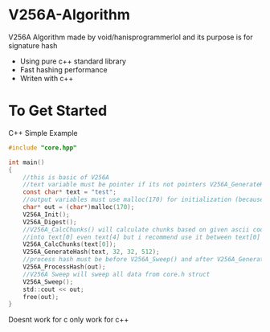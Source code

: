 # V256A-Algorithm
V256A Algorithm made by void/hanisprogrammerlol and its purpose is for signature hash

- Using pure c++ standard library
- Fast hashing performance
- Writen with c++

# To Get Started
C++ Simple Example
```c
#include "core.hpp"

int main()
{
    //this is basic of V256A
    //text variable must be pointer if its not pointers V256A_GenerateHash will not work
    const char* text = "test";
    //output variables must use malloc(170) for initialization (because V256A outputs char with 170 bytes, malloc must use 170 bytes)
    char* out = (char*)malloc(170);
    V256A_Init();
    V256A_Digest();
    //V256A_CalcChunks() will calculate chunks based on given ascii codes you can modify it
    //into text[0] even text[4] but i recommend use it between text[0] and text[1]
    V256A_CalcChunks(text[0]);
    V256A_GenerateHash(text, 32, 32, 512);
    //process hash must be before V256A_Sweep() and after V256A_GenerateHash() function
    V256A_ProcessHash(out);
    //V256A Sweep will sweep all data from core.h struct
    V256A_Sweep();
    std::cout << out;
    free(out);
}
```

Doesnt work for c only work for c++
